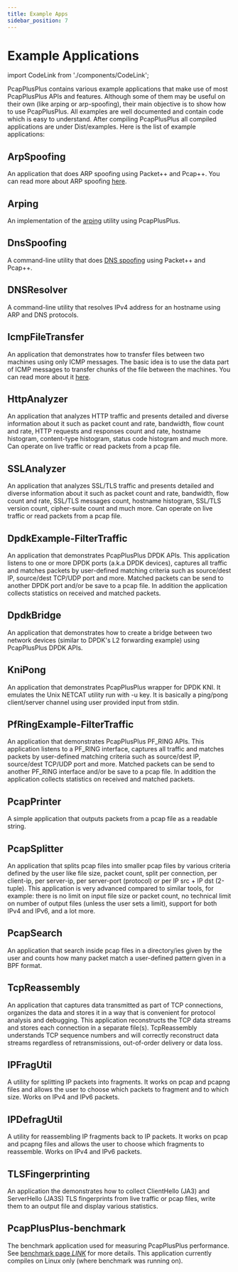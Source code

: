 ```yaml
---
title: Example Apps
sidebar_position: 7
---
```


# Example Applications

import CodeLink from './components/CodeLink';

PcapPlusPlus contains various example applications that make use of most PcapPlusPlus APIs and features. Although some of them may be useful on their own (like arping or arp-spoofing), their main objective is to show how to use PcapPlusPlus. All examples are well documented and contain code which is easy to understand. After compiling PcapPlusPlus all compiled applications are under Dist/examples. Here is the list of example applications:

## <CodeLink relativePath="/Examples/ArpSpoofing">ArpSpoofing</CodeLink>

An application that does ARP spoofing using Packet++ and Pcap++. You can read more about ARP spoofing [here](https://en.wikipedia.org/wiki/ARP_spoofing).

## <CodeLink relativePath="/Examples/Arping">Arping</CodeLink>

An implementation of the [arping](https://en.wikipedia.org/wiki/Arping) utility using PcapPlusPlus.

## <CodeLink relativePath="/Examples/DnsSpoofing">DnsSpoofing</CodeLink>

A command-line utility that does [DNS spoofing](https://en.wikipedia.org/wiki/DNS_spoofing) using Packet++ and Pcap++.

## <CodeLink relativePath="/Examples/DNSResolver">DNSResolver</CodeLink>

A command-line utility that resolves IPv4 address for an hostname using ARP and DNS protocols.

## <CodeLink relativePath="/Examples/IcmpFileTransfer">IcmpFileTransfer</CodeLink>

An application that demonstrates how to transfer files between two machines using only ICMP messages. The basic idea is to use the data part of ICMP messages to transfer chunks of the file between the machines. You can read more about it [here](http://www.unixist.com/security/data-transfer-over-icmp/index.html).

## <CodeLink relativePath="/Examples/HttpAnalyzer">HttpAnalyzer</CodeLink>

An application that analyzes HTTP traffic and presents detailed and diverse information about it such as packet count and rate, bandwidth, flow count and rate, HTTP requests and responses count and rate, hostname histogram, content-type histogram, status code histogram and much more. Can operate on live traffic or read packets from a pcap file.

## <CodeLink relativePath="/Examples/SSLAnalyzer">SSLAnalyzer</CodeLink>

An application that analyzes SSL/TLS traffic and presents detailed and diverse information about it such as packet count and rate, bandwidth, flow count and rate, SSL/TLS messages count, hostname histogram, SSL/TLS version count, cipher-suite count and much more. Can operate on live traffic or read packets from a pcap file.

## <CodeLink relativePath="/Examples/DpdkExample-FilterTraffic">DpdkExample-FilterTraffic</CodeLink>

An application that demonstrates PcapPlusPlus DPDK APIs. This application listens to one or more DPDK ports (a.k.a DPDK devices), captures all traffic and matches packets by user-defined matching criteria such as source/dest IP, source/dest TCP/UDP port and more. Matched packets can be send to another DPDK port and/or be save to a pcap file. In addition the application collects statistics on received and matched packets.

## <CodeLink relativePath="/Examples/DpdkBridge">DpdkBridge</CodeLink>

An application that demonstrates how to create a bridge between two network devices (similar to DPDK's L2 forwarding example) using PcapPlusPlus DPDK APIs.

## <CodeLink relativePath="/Examples/KniPong">KniPong</CodeLink>

An application that demonstrates PcapPlusPlus wrapper for DPDK KNI. It emulates the Unix NETCAT utility run with -u key. It is basically a ping/pong client/server channel using user provided input from stdin.

## <CodeLink relativePath="/Examples/PfRingExample-FilterTraffic">PfRingExample-FilterTraffic</CodeLink>

An application that demonstrates PcapPlusPlus PF_RING APIs. This application listens to a PF_RING interface, captures all traffic and matches packets by user-defined matching criteria such as source/dest IP, source/dest TCP/UDP port and more. Matched packets can be send to another PF_RING interface and/or be save to a pcap file. In addition the application collects statistics on received and matched packets.

## <CodeLink relativePath="/Examples/PcapPrinter">PcapPrinter</CodeLink>

A simple application that outputs packets from a pcap file as a readable string.

## <CodeLink relativePath="/Examples/PcapSplitter">PcapSplitter</CodeLink>

An application that splits pcap files into smaller pcap files by various criteria defined by the user like file size, packet count, split per connection, per client-ip, per server-ip, per server-port (protocol) or per IP src + IP dst (2-tuple). This application is very advanced compared to similar tools, for example: there is no limit on input file size or packet count, no technical limit on number of output files (unless the user sets a limit), support for both IPv4 and IPv6, and a lot more.

## <CodeLink relativePath="/Examples/PcapSearch">PcapSearch</CodeLink>

An application that search inside pcap files in a directory/ies given by the user and counts how many packet match a user-defined pattern given in a BPF format.

## <CodeLink relativePath="/Examples/TcpReassembly">TcpReassembly</CodeLink>

An application that captures data transmitted as part of TCP connections, organizes the data and stores it in a way that is convenient for protocol analysis and debugging. This application reconstructs the TCP data streams and stores each connection in a separate file(s). TcpReassembly understands TCP sequence numbers and will correctly reconstruct data streams regardless of retransmissions, out-of-order delivery or data loss.

## <CodeLink relativePath="/Examples/IPFragUtil">IPFragUtil</CodeLink>

A utility for splitting IP packets into fragments. It works on pcap and pcapng files and allows the user to choose which packets to fragment and to which size. Works on IPv4 and IPv6 packets.

## <CodeLink relativePath="/Examples/IPDefragUtil">IPDefragUtil</CodeLink>

A utility for reassembling IP fragments back to IP packets. It works on pcap and pcapng files and allows the user to choose which fragments to reassemble. Works on IPv4 and IPv6 packets.

## <CodeLink relativePath="/Examples/TLSFingerprinting">TLSFingerprinting</CodeLink>

An application the demonstrates how to collect ClientHello (JA3) and ServerHello (JA3S) TLS fingerprints from live traffic or pcap files, write them to an output file and display various statistics.

## <CodeLink relativePath="/Examples/PcapPlusPlus-benchmark">PcapPlusPlus-benchmark</CodeLink>

The benchmark application used for measuring PcapPlusPlus performance. See [benchmark page *LINK*](/docs/benchmark) for more details. This application currently compiles on Linux only (where benchmark was running on).
